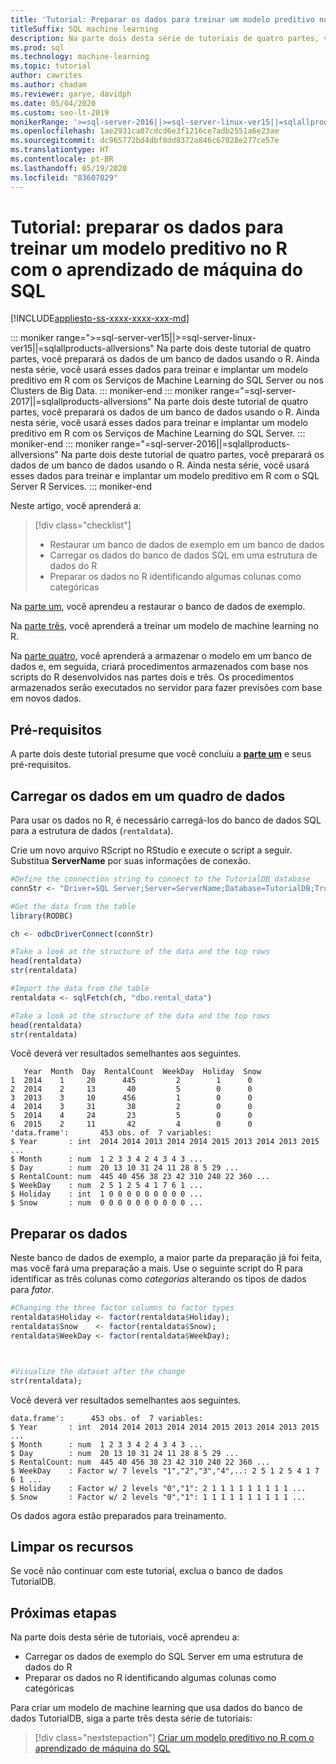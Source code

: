 ```yaml
---
title: 'Tutorial: Preparar os dados para treinar um modelo preditivo no R'
titleSuffix: SQL machine learning
description: Na parte dois desta série de tutoriais de quatro partes, você preparará os dados para treinar um modelo preditivo no R com o aprendizado de máquina do SQL.
ms.prod: sql
ms.technology: machine-learning
ms.topic: tutorial
author: cawrites
ms.author: chadam
ms.reviewer: garye, davidph
ms.date: 05/04/2020
ms.custom: seo-lt-2019
monikerRange: '>=sql-server-2016||>=sql-server-linux-ver15||=sqlallproducts-allversions'
ms.openlocfilehash: 1ae2931ca07cdcd6e3f1216ce7adb2551a6e23ae
ms.sourcegitcommit: dc965772bd4dbf8dd8372a846c67028e277ce57e
ms.translationtype: HT
ms.contentlocale: pt-BR
ms.lasthandoff: 05/19/2020
ms.locfileid: "83607029"
---
```

# <a name="tutorial-prepare-data-to-train-a-predictive-model-in-r-with-sql-machine-learning"></a>Tutorial: preparar os dados para treinar um modelo preditivo no R com o aprendizado de máquina do SQL

[!INCLUDE[appliesto-ss-xxxx-xxxx-xxx-md](../../includes/appliesto-ss-xxxx-xxxx-xxx-md.md)]

::: moniker range=">=sql-server-ver15||>=sql-server-linux-ver15||=sqlallproducts-allversions"
Na parte dois deste tutorial de quatro partes, você preparará os dados de um banco de dados usando o R. Ainda nesta série, você usará esses dados para treinar e implantar um modelo preditivo em R com os Serviços de Machine Learning do SQL Server ou nos Clusters de Big Data.
::: moniker-end
::: moniker range="=sql-server-2017||=sqlallproducts-allversions"
Na parte dois deste tutorial de quatro partes, você preparará os dados de um banco de dados usando o R. Ainda nesta série, você usará esses dados para treinar e implantar um modelo preditivo em R com os Serviços de Machine Learning do SQL Server.
::: moniker-end
::: moniker range="=sql-server-2016||=sqlallproducts-allversions"
Na parte dois deste tutorial de quatro partes, você preparará os dados de um banco de dados usando o R. Ainda nesta série, você usará esses dados para treinar e implantar um modelo preditivo em R com o SQL Server R Services.
::: moniker-end

Neste artigo, você aprenderá a:

> [!div class="checklist"]
> * Restaurar um banco de dados de exemplo em um banco de dados
> * Carregar os dados do banco de dados SQL em uma estrutura de dados do R
> * Preparar os dados no R identificando algumas colunas como categóricas

Na [parte um](r-predictive-model-introduction.md), você aprendeu a restaurar o banco de dados de exemplo.

Na [parte três](r-predictive-model-train.md), você aprenderá a treinar um modelo de machine learning no R.

Na [parte quatro](r-predictive-model-deploy.md), você aprenderá a armazenar o modelo em um banco de dados e, em seguida, criará procedimentos armazenados com base nos scripts do R desenvolvidos nas partes dois e três. Os procedimentos armazenados serão executados no servidor para fazer previsões com base em novos dados.

## <a name="prerequisites"></a>Pré-requisitos

A parte dois deste tutorial presume que você concluiu a [**parte um**](r-predictive-model-introduction.md) e seus pré-requisitos.

## <a name="load-the-data-into-a-data-frame"></a>Carregar os dados em um quadro de dados

Para usar os dados no R, é necessário carregá-los do banco de dados SQL para a estrutura de dados (`rentaldata`).

Crie um novo arquivo RScript no RStudio e execute o script a seguir. Substitua **ServerName** por suas informações de conexão.

```r
#Define the connection string to connect to the TutorialDB database
connStr <- "Driver=SQL Server;Server=ServerName;Database=TutorialDB;Trusted_Connection=TRUE"

#Get the data from the table
library(RODBC)

ch <- odbcDriverConnect(connStr)

#Take a look at the structure of the data and the top rows
head(rentaldata)
str(rentaldata)

#Import the data from the table
rentaldata <- sqlFetch(ch, "dbo.rental_data")

#Take a look at the structure of the data and the top rows
head(rentaldata)
str(rentaldata)
```

Você deverá ver resultados semelhantes aos seguintes.

```results
   Year  Month  Day  RentalCount  WeekDay  Holiday  Snow
1  2014    1     20      445         2        1      0
2  2014    2     13       40         5        0      0
3  2013    3     10      456         1        0      0
4  2014    3     31       38         2        0      0
5  2014    4     24       23         5        0      0
6  2015    2     11       42         4        0      0
'data.frame':       453 obs. of  7 variables:
$ Year       : int  2014 2014 2013 2014 2014 2015 2013 2014 2013 2015 ...
$ Month      : num  1 2 3 3 4 2 4 3 4 3 ...
$ Day        : num  20 13 10 31 24 11 28 8 5 29 ...
$ RentalCount: num  445 40 456 38 23 42 310 240 22 360 ...
$ WeekDay    : num  2 5 1 2 5 4 1 7 6 1 ...
$ Holiday    : int  1 0 0 0 0 0 0 0 0 0 ...
$ Snow       : num  0 0 0 0 0 0 0 0 0 0 ...
```

## <a name="prepare-the-data"></a>Preparar os dados

Neste banco de dados de exemplo, a maior parte da preparação já foi feita, mas você fará uma preparação a mais.
Use o seguinte script do R para identificar as três colunas como *categorias* alterando os tipos de dados para *fator*.



```r
#Changing the three factor columns to factor types
rentaldata$Holiday <- factor(rentaldata$Holiday);
rentaldata$Snow    <- factor(rentaldata$Snow);
rentaldata$WeekDay <- factor(rentaldata$WeekDay);



#Visualize the dataset after the change
str(rentaldata);
```

Você deverá ver resultados semelhantes aos seguintes.

```results
data.frame':      453 obs. of  7 variables:
$ Year       : int  2014 2014 2013 2014 2014 2015 2013 2014 2013 2015 ...
$ Month      : num  1 2 3 3 4 2 4 3 4 3 ...
$ Day        : num  20 13 10 31 24 11 28 8 5 29 ...
$ RentalCount: num  445 40 456 38 23 42 310 240 22 360 ...
$ WeekDay    : Factor w/ 7 levels "1","2","3","4",..: 2 5 1 2 5 4 1 7 6 1 ...
$ Holiday    : Factor w/ 2 levels "0","1": 2 1 1 1 1 1 1 1 1 1 ...
$ Snow       : Factor w/ 2 levels "0","1": 1 1 1 1 1 1 1 1 1 1 ...
```

Os dados agora estão preparados para treinamento.

## <a name="clean-up-resources"></a>Limpar os recursos

Se você não continuar com este tutorial, exclua o banco de dados TutorialDB.

## <a name="next-steps"></a>Próximas etapas

Na parte dois desta série de tutoriais, você aprendeu a:

* Carregar os dados de exemplo do SQL Server em uma estrutura de dados do R
* Preparar os dados no R identificando algumas colunas como categóricas

Para criar um modelo de machine learning que usa dados do banco de dados TutorialDB, siga a parte três desta série de tutoriais:

> [!div class="nextstepaction"]
> [Criar um modelo preditivo no R com o aprendizado de máquina do SQL](r-predictive-model-train.md)
